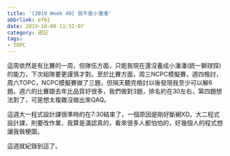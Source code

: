 ```yaml
---
title: '[2019 Week 40] 我不是小潘潘'
abbrlink: ef61
date: 2019-10-08 11:52:07
category: 週記
tags:
- TOPC
---
```

這周依然是有比賽的一周，但隊伍方面，只能我現在還沒養成小潘潘(統一獅球探)的能力，下次組隊要更謹慎才對。至於比賽方面，周三NCPC模擬賽，週四檢討，周六TOPC，NCPC模擬賽做了三題，但隔天聽完檢討以後發現我至少可以解6題。週六的比賽跟去年比品質好很多，我們做對3題，排名約在30左右，第四題想法對了，可是想太複雜沒做出來QAQ。

這週大一程式設計課很準時的在7:30結束了，一個原因是剛好斷網XD。大二程式設計課，則要改作業，我算是滿認真的，看來很多人都怕怕的，好幾個人的程式想讓我做梗圖。

這週就紀錄到這了。